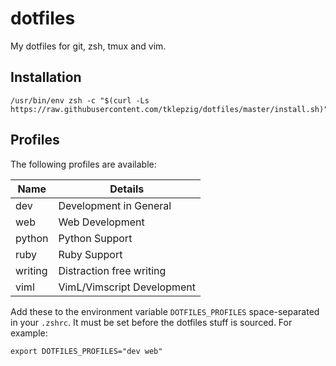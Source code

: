 # dotfiles

My dotfiles for git, zsh, tmux and vim.

## Installation

    /usr/bin/env zsh -c "$(curl -Ls https://raw.githubusercontent.com/tklepzig/dotfiles/master/install.sh)"

## Profiles

The following profiles are available:

| Name    | Details                    |
| ------- | -------------------------- |
| dev     | Development in General     |
| web     | Web Development            |
| python  | Python Support             |
| ruby    | Ruby Support               |
| writing | Distraction free writing   |
| viml    | VimL/Vimscript Development |

Add these to the environment variable `DOTFILES_PROFILES` space-separated in your `.zshrc`. It must be set before the dotfiles stuff is sourced.
For example:

    export DOTFILES_PROFILES="dev web"
